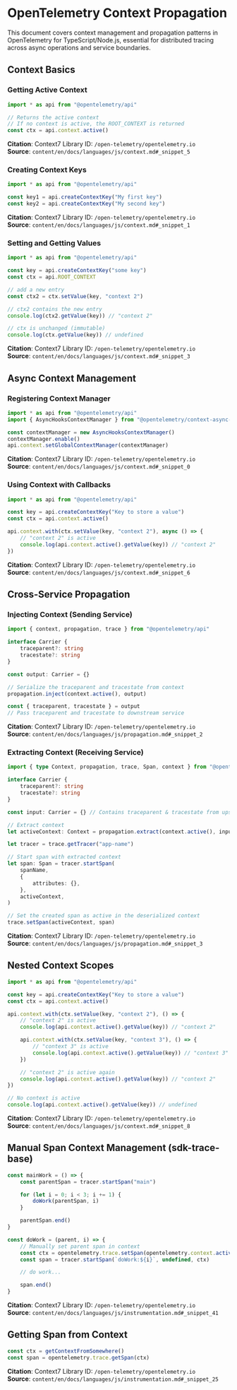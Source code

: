 # OpenTelemetry Context Propagation

This document covers context management and propagation patterns in OpenTelemetry for TypeScript/Node.js, essential for distributed tracing across async operations and service boundaries.

## Context Basics

### Getting Active Context

```typescript
import * as api from "@opentelemetry/api"

// Returns the active context
// If no context is active, the ROOT_CONTEXT is returned
const ctx = api.context.active()
```

**Citation**: Context7 Library ID: `/open-telemetry/opentelemetry.io`  
**Source**: `content/en/docs/languages/js/context.md#_snippet_5`

### Creating Context Keys

```typescript
import * as api from "@opentelemetry/api"

const key1 = api.createContextKey("My first key")
const key2 = api.createContextKey("My second key")
```

**Citation**: Context7 Library ID: `/open-telemetry/opentelemetry.io`  
**Source**: `content/en/docs/languages/js/context.md#_snippet_1`

### Setting and Getting Values

```typescript
import * as api from "@opentelemetry/api"

const key = api.createContextKey("some key")
const ctx = api.ROOT_CONTEXT

// add a new entry
const ctx2 = ctx.setValue(key, "context 2")

// ctx2 contains the new entry
console.log(ctx2.getValue(key)) // "context 2"

// ctx is unchanged (immutable)
console.log(ctx.getValue(key)) // undefined
```

**Citation**: Context7 Library ID: `/open-telemetry/opentelemetry.io`  
**Source**: `content/en/docs/languages/js/context.md#_snippet_3`

## Async Context Management

### Registering Context Manager

```typescript
import * as api from "@opentelemetry/api"
import { AsyncHooksContextManager } from "@opentelemetry/context-async-hooks"

const contextManager = new AsyncHooksContextManager()
contextManager.enable()
api.context.setGlobalContextManager(contextManager)
```

**Citation**: Context7 Library ID: `/open-telemetry/opentelemetry.io`  
**Source**: `content/en/docs/languages/js/context.md#_snippet_0`

### Using Context with Callbacks

```typescript
import * as api from "@opentelemetry/api"

const key = api.createContextKey("Key to store a value")
const ctx = api.context.active()

api.context.with(ctx.setValue(key, "context 2"), async () => {
	// "context 2" is active
	console.log(api.context.active().getValue(key)) // "context 2"
})
```

**Citation**: Context7 Library ID: `/open-telemetry/opentelemetry.io`  
**Source**: `content/en/docs/languages/js/context.md#_snippet_6`

## Cross-Service Propagation

### Injecting Context (Sending Service)

```typescript
import { context, propagation, trace } from "@opentelemetry/api"

interface Carrier {
	traceparent?: string
	tracestate?: string
}

const output: Carrier = {}

// Serialize the traceparent and tracestate from context
propagation.inject(context.active(), output)

const { traceparent, tracestate } = output
// Pass traceparent and tracestate to downstream service
```

**Citation**: Context7 Library ID: `/open-telemetry/opentelemetry.io`  
**Source**: `content/en/docs/languages/js/propagation.md#_snippet_2`

### Extracting Context (Receiving Service)

```typescript
import { type Context, propagation, trace, Span, context } from "@opentelemetry/api"

interface Carrier {
	traceparent?: string
	tracestate?: string
}

const input: Carrier = {} // Contains traceparent & tracestate from upstream

// Extract context
let activeContext: Context = propagation.extract(context.active(), input)

let tracer = trace.getTracer("app-name")

// Start span with extracted context
let span: Span = tracer.startSpan(
	spanName,
	{
		attributes: {},
	},
	activeContext,
)

// Set the created span as active in the deserialized context
trace.setSpan(activeContext, span)
```

**Citation**: Context7 Library ID: `/open-telemetry/opentelemetry.io`  
**Source**: `content/en/docs/languages/js/propagation.md#_snippet_3`

## Nested Context Scopes

```typescript
import * as api from "@opentelemetry/api"

const key = api.createContextKey("Key to store a value")
const ctx = api.context.active()

api.context.with(ctx.setValue(key, "context 2"), () => {
	// "context 2" is active
	console.log(api.context.active().getValue(key)) // "context 2"

	api.context.with(ctx.setValue(key, "context 3"), () => {
		// "context 3" is active
		console.log(api.context.active().getValue(key)) // "context 3"
	})

	// "context 2" is active again
	console.log(api.context.active().getValue(key)) // "context 2"
})

// No context is active
console.log(api.context.active().getValue(key)) // undefined
```

**Citation**: Context7 Library ID: `/open-telemetry/opentelemetry.io`  
**Source**: `content/en/docs/languages/js/context.md#_snippet_8`

## Manual Span Context Management (sdk-trace-base)

```javascript
const mainWork = () => {
	const parentSpan = tracer.startSpan("main")

	for (let i = 0; i < 3; i += 1) {
		doWork(parentSpan, i)
	}

	parentSpan.end()
}

const doWork = (parent, i) => {
	// Manually set parent span in context
	const ctx = opentelemetry.trace.setSpan(opentelemetry.context.active(), parent)
	const span = tracer.startSpan(`doWork:${i}`, undefined, ctx)

	// do work...

	span.end()
}
```

**Citation**: Context7 Library ID: `/open-telemetry/opentelemetry.io`  
**Source**: `content/en/docs/languages/js/instrumentation.md#_snippet_41`

## Getting Span from Context

```javascript
const ctx = getContextFromSomewhere()
const span = opentelemetry.trace.getSpan(ctx)
```

**Citation**: Context7 Library ID: `/open-telemetry/opentelemetry.io`  
**Source**: `content/en/docs/languages/js/instrumentation.md#_snippet_25`
